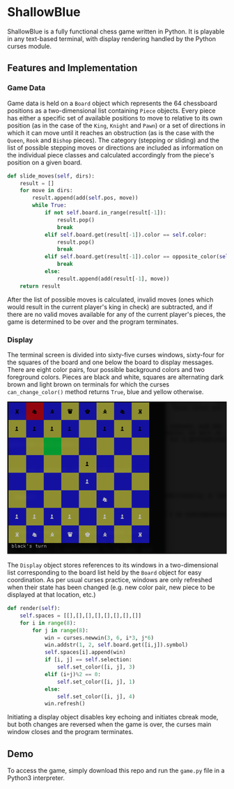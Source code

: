 # ShallowBlue

ShallowBlue is a fully functional chess game written in Python. It is playable in any text-based terminal, with display rendering handled by the Python curses module.

## Features and Implementation

### Game Data

Game data is held on a `Board` object which represents the 64 chessboard positions as a two-dimensional list containing `Piece` objects. Every piece has either a specific set of available positions to move to relative to its own position (as in the case of the `King`, `Knight` and `Pawn`) or a set of directions in which it can move until it reaches an obstruction (as is the case with the `Queen`, `Rook` and `Bishop` pieces). The category (stepping or sliding) and the list of possible stepping moves or directions are included as information on the individual piece classes and calculated accordingly from the piece's position on a given board.

```python
def slide_moves(self, dirs):
    result = []
    for move in dirs:
        result.append(add(self.pos, move))
        while True:
            if not self.board.in_range(result[-1]):
                result.pop()
                break
            elif self.board.get(result[-1]).color == self.color:
                result.pop()
                break
            elif self.board.get(result[-1]).color == opposite_color(self.color):
                break
            else:
                result.append(add(result[-1], move))
    return result
```

After the list of possible moves is calculated, invalid moves (ones which would result in the current player's king in check) are subtracted, and if there are no valid moves available for any of the current player's pieces, the game is determined to be over and the program terminates.

### Display

The terminal screen is divided into sixty-five curses windows, sixty-four for the squares of the board and one below the board to display messages. There are eight color pairs, four possible background colors and two foreground colors. Pieces are black and white, squares are alternating dark brown and light brown on terminals for which the curses `can_change_color()` method returns `True`, blue and yellow otherwise.

![image of terminal screen](wireframes/terminal-screen.png)

The `Display` object stores references to its windows in a two-dimensional list corresponding to the board list held by the `Board` object for easy coordination. As per usual curses practice, windows are only refreshed when their state has been changed (e.g. new color pair, new piece to be displayed at that location, etc.)

```python
def render(self):
    self.spaces = [[],[],[],[],[],[],[],[]]
    for i in range(8):
        for j in range(8):
            win = curses.newwin(3, 6, i*3, j*6)
            win.addstr(1, 2, self.board.get([i,j]).symbol)
            self.spaces[i].append(win)
            if [i, j] == self.selection:
                self.set_color([i, j], 3)
            elif (i+j)%2 == 0:
                self.set_color([i, j], 1)
            else:
                self.set_color([i, j], 4)
            win.refresh()
```

Initiating a display object disables key echoing and initiates cbreak mode, but both changes are reversed when the game is over, the curses main window closes and the program terminates.

## Demo

To access the game, simply download this repo and run the `game.py` file in a Python3 interpreter.

